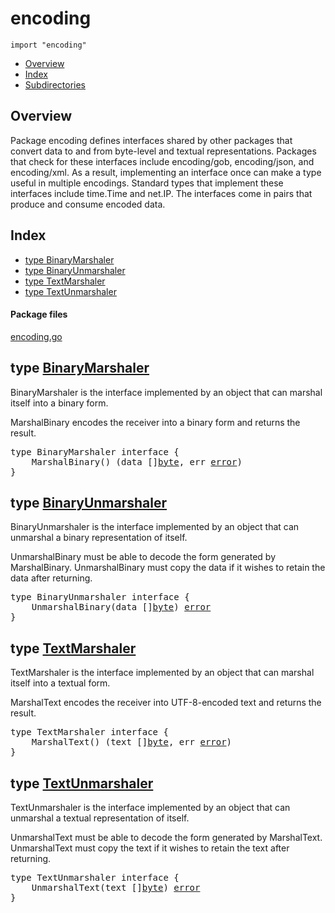 

# encoding
`import "encoding"`

* [Overview](#pkg-overview)
* [Index](#pkg-index)
* [Subdirectories](#pkg-subdirectories)

## <a id="pkg-overview">Overview</a>
Package encoding defines interfaces shared by other packages that
convert data to and from byte-level and textual representations.
Packages that check for these interfaces include encoding/gob,
encoding/json, and encoding/xml. As a result, implementing an
interface once can make a type useful in multiple encodings.
Standard types that implement these interfaces include time.Time and net.IP.
The interfaces come in pairs that produce and consume encoded data.




## <a id="pkg-index">Index</a>
* [type BinaryMarshaler](#BinaryMarshaler)
* [type BinaryUnmarshaler](#BinaryUnmarshaler)
* [type TextMarshaler](#TextMarshaler)
* [type TextUnmarshaler](#TextUnmarshaler)




#### <a id="pkg-files">Package files</a>
[encoding.go](https://golang.org/src/encoding/encoding.go) 








## <a id="BinaryMarshaler">type</a> [BinaryMarshaler](https://golang.org/src/encoding/encoding.go?s=853:929#L8)
BinaryMarshaler is the interface implemented by an object that can
marshal itself into a binary form.

MarshalBinary encodes the receiver into a binary form and returns the result.


<pre>type BinaryMarshaler interface {
    MarshalBinary() (data []<a href="/pkg/builtin/#byte">byte</a>, err <a href="/pkg/builtin/#error">error</a>)
}</pre>











## <a id="BinaryUnmarshaler">type</a> [BinaryUnmarshaler](https://golang.org/src/encoding/encoding.go?s=1223:1295#L18)
BinaryUnmarshaler is the interface implemented by an object that can
unmarshal a binary representation of itself.

UnmarshalBinary must be able to decode the form generated by MarshalBinary.
UnmarshalBinary must copy the data if it wishes to retain the data
after returning.


<pre>type BinaryUnmarshaler interface {
    UnmarshalBinary(data []<a href="/pkg/builtin/#byte">byte</a>) <a href="/pkg/builtin/#error">error</a>
}</pre>











## <a id="TextMarshaler">type</a> [TextMarshaler](https://golang.org/src/encoding/encoding.go?s=1491:1563#L26)
TextMarshaler is the interface implemented by an object that can
marshal itself into a textual form.

MarshalText encodes the receiver into UTF-8-encoded text and returns the result.


<pre>type TextMarshaler interface {
    MarshalText() (text []<a href="/pkg/builtin/#byte">byte</a>, err <a href="/pkg/builtin/#error">error</a>)
}</pre>











## <a id="TextUnmarshaler">type</a> [TextUnmarshaler](https://golang.org/src/encoding/encoding.go?s=1850:1918#L36)
TextUnmarshaler is the interface implemented by an object that can
unmarshal a textual representation of itself.

UnmarshalText must be able to decode the form generated by MarshalText.
UnmarshalText must copy the text if it wishes to retain the text
after returning.


<pre>type TextUnmarshaler interface {
    UnmarshalText(text []<a href="/pkg/builtin/#byte">byte</a>) <a href="/pkg/builtin/#error">error</a>
}</pre>














